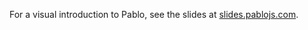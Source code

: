 For a visual introduction to Pablo, see the slides at [slides.pablojs.com](http://slides.pablojs.com).
